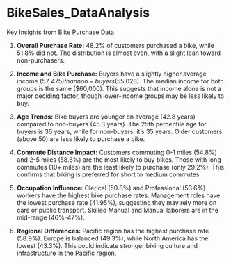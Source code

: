 # BikeSales_DataAnalysis

Key Insights from Bike Purchase Data
1. **Overall Purchase Rate:**
   48.2% of customers purchased a bike, while 51.8% did not.
   The distribution is almost even, with a slight lean toward non-purchasers.

2. **Income and Bike Purchase:**
    Buyers have a slightly higher average income ($57,475) than non-buyers ($55,028).
    The median income for both groups is the same ($60,000).
    This suggests that income alone is not a major deciding factor, though lower-income groups may be less likely to buy.
   
3. **Age Trends:**
     Bike buyers are younger on average (42.8 years) compared to non-buyers (45.3 years).
     The 25th percentile age for buyers is 36 years, while for non-buyers, it’s 35 years.
     Older customers (above 50) are less likely to purchase a bike.
    
4. **Commute Distance Impact:**
     Customers commuting 0-1 miles (54.8%) and 2-5 miles (58.6%) are the most likely to buy bikes.
     Those with long commutes (10+ miles) are the least likely to purchase (only 29.2%).
     This confirms that biking is preferred for short to medium commutes.
     
5. **Occupation Influence:**
   Clerical (50.8%) and Professional (53.6%) workers have the highest bike purchase rates.
   Management roles have the lowest purchase rate (41.95%), suggesting they may rely more on cars or public transport.
   Skilled Manual and Manual laborers are in the mid-range (46%-47%).

6. **Regional Differences:**
   Pacific region has the highest purchase rate (58.9%).
   Europe is balanced (49.3%), while North America has the lowest (43.3%).
   This could indicate stronger biking culture and infrastructure in the Pacific region.
